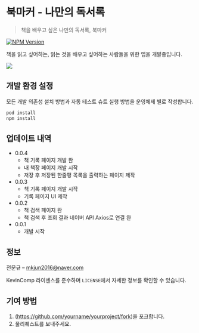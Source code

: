 # 북마커 - 나만의 독서록
> 책을 배우고 싶은 나만의 독서록, 북마커

[![NPM Version][npm-image]][npm-url]

책을 읽고 싶어하는, 읽는 것을 배우고 싶어하는 사람들을 위한 앱을 개발중입니다.

![](../header.png)

## 개발 환경 설정

모든 개발 의존성 설치 방법과 자동 테스트 슈트 실행 방법을 운영체제 별로 작성합니다.

```sh
pod install
npm install
```

## 업데이트 내역

* 0.0.4
    * 책 기록 페이지 개발 완
    * 내 책장 페이지 개발 시작
    * 저장 후 저장된 한줄평 목록을 출력하는 페이지 제작
* 0.0.3
    * 책 기록 페이지 개발 시작
    * 기록 페이지 UI 제작
* 0.0.2
    * 책 검색 페이지 완
    * 책 검색 후 조회 결과 네이버 API Axios로 연결 완
* 0.0.1
    * 개발 시작

## 정보

전문규 – mkjun2016@naver.com

KevinComp 라이센스를 준수하며 ``LICENSE``에서 자세한 정보를 확인할 수 있습니다.

## 기여 방법

1. (<https://github.com/yourname/yourproject/fork>)을 포크합니다.
2. 풀리퀘스트를 보내주세요.

<!-- Markdown link & img dfn's -->
[npm-image]: https://img.shields.io/npm/v/datadog-metrics.svg?style=flat-square
[npm-url]: https://npmjs.org/package/datadog-metrics
[npm-downloads]: https://img.shields.io/npm/dm/datadog-metrics.svg?style=flat-square
[travis-image]: https://img.shields.io/travis/dbader/node-datadog-metrics/master.svg?style=flat-square
[travis-url]: https://travis-ci.org/dbader/node-datadog-metrics
[wiki]: https://github.com/yourname/yourproject/wiki